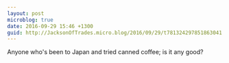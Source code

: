 ```yaml
---
layout: post
microblog: true
date: 2016-09-29 15:46 +1300
guid: http://JacksonOfTrades.micro.blog/2016/09/29/t781324297851863041.html
---
```

Anyone who's been to Japan and tried canned coffee; is it any good?
